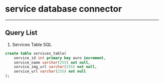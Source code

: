 # service database connector

<hr>

## Query List

1. Services Table SQL

```sql
create table services_table(
    service_id int primary key auro increment,
    service_name varchar(255) not null,
    service_img_url varchar(255) not null,
    service_url varchar(255) not null
);
```